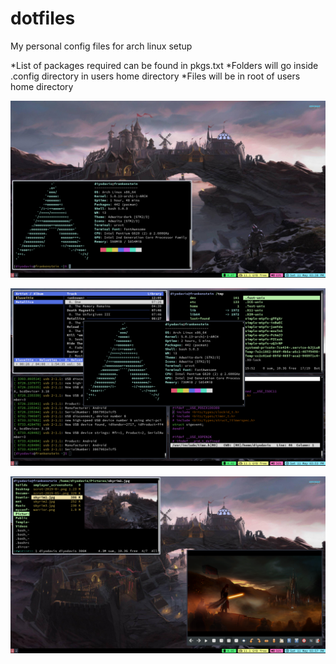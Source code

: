 # dotfiles
My personal config files for arch linux setup

*List of packages required can be found in pkgs.txt
*Folders will go inside .config directory in users home directory
*Files will be in root of users home directory

![Screenshot 1](https://github.com/diyodavis619/dotfiles/blob/master/scrot/scrot-2019-05-11_15:38:11.png)

![Screenshot 2](https://github.com/diyodavis619/dotfiles/blob/master/scrot/scrot-2019-05-11_15:53:56.png)

![Screenshot 3](https://github.com/diyodavis619/dotfiles/blob/master/scrot/scrot-2019-05-11_15:57:58.png)

